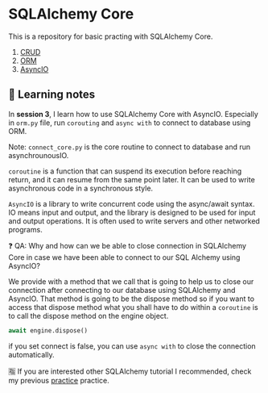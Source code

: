 # SQLAlchemy Core

This is a repository for basic practing with SQLAlchemy Core.

1. [CRUD](https://www.youtube.com/watch?v=CfZGWH_vNO0&ab_channel=SsaliJonathan)
2. [ORM](https://www.youtube.com/watch?v=XWtj4zLl_tg&ab_channel=SsaliJonathan)
3. [AsyncIO](https://www.youtube.com/watch?v=hkvngd_BUrY&ab_channel=SsaliJonathan)

## 📝 Learning notes

In **session 3**, I learn how to use SQLAlchemy Core with AsyncIO. Especially in `orm.py` file, run `corouting` and `async with` to connect to database using ORM.

Note: `connect_core.py` is the core routine to connect to database and run asynchrounousIO.

`coroutine` is a function that can suspend its execution before reaching return, and it can resume from the same point later. It can be used to write asynchronous code in a synchronous style.

`AsyncIO` is a library to write concurrent code using the async/await syntax. IO means input and output, and the library is designed to be used for input and output operations. It is often used to write servers and other networked programs.

❓ QA: Why and how can we be able to close connection in SQLAlchemy Core in case we have been able to connect to our SQL Alchemy using AsyncIO?

We provide with a method that we call that is going to help us to close our connection after connecting to our database using SQLAlchemy and AsyncIO. That method is going to be the dispose method so if you want to access that dispose method what you shall have to do within a `coroutine` is to call the dispose method on the engine object.

```python
await engine.dispose()
```

if you set connect is false, you can use `async with` to close the connection automatically.

🈯 If you are interested other SQLAlchemy tutorial I recommended, check my previous [practice](https://github.com/yanliu1111/python-tutorial) practice.

